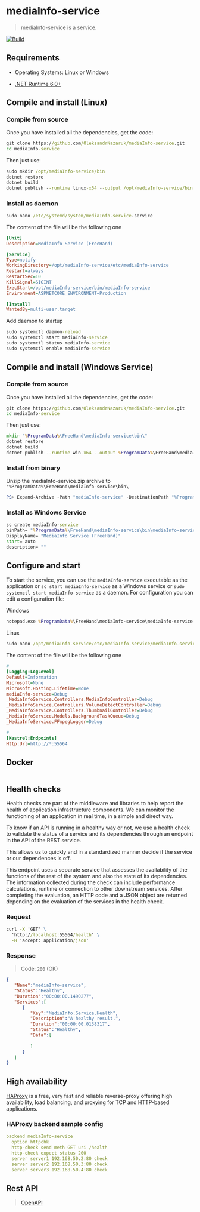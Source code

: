 # mediaInfo-service
> mediaInfo-service is a service.


[![Build](https://github.com/OleksandrNazaruk/mediaInfo-service/actions/workflows/build_win_ci.yml/badge.svg)](https://github.com/OleksandrNazaruk/mediaInfo-service/actions/workflows/build_win_ci.yml)

## Requirements

* Operating Systems: Linux or Windows
 - [.NET Runtime 6.0+](https://dotnet.microsoft.com/en-us/download/dotnet/6.0) 

## Compile and install (Linux)

### Compile from source
Once you have installed all the dependencies, get the code:

```bat
git clone https://github.com/OleksandrNazaruk/mediaInfo-service.git
cd mediaInfo-service
```

Then just use:

```bat
sudo mkdir /opt/mediaInfo-service/bin
dotnet restore
dotnet build
dotnet publish --runtime linux-x64 --output /opt/mediaInfo-service/bin -p:PublishSingleFile=true -p:PublishTrimmed=true -p:PublishReadyToRun=true .\mediaInfo-service
```

### Install as daemon
   
```bat
sudo nano /etc/systemd/system/mediaInfo-service.service
```

The content of the file will be the following one

```ini
[Unit]
Description=MediaInfo Service (FreeHand)

[Service]
Type=notify
WorkingDirectory=/opt/mediaInfo-service/etc/mediaInfo-service
Restart=always
RestartSec=10
KillSignal=SIGINT
ExecStart=/opt/mediaInfo-service/bin/mediaInfo-service
Environment=ASPNETCORE_ENVIRONMENT=Production 

[Install]
WantedBy=multi-user.target
```

Add daemon to startup
```bat
sudo systemctl daemon-reload
sudo systemctl start mediaInfo-service
sudo systemctl status mediaInfo-service
sudo systemctl enable mediaInfo-service
```


## Compile and install (Windows Service)

### Compile from source
Once you have installed all the dependencies, get the code:

```bat
git clone https://github.com/OleksandrNazaruk/mediaInfo-service.git
cd mediaInfo-service
```

Then just use:

```bat
mkdir "%ProgramData%\FreeHand\mediaInfo-service\bin\"
dotnet restore
dotnet build
dotnet publish --runtime win-x64 --output %ProgramData%\FreeHand\mediaInfo-service\bin\ -p:PublishSingleFile=true -p:PublishTrimmed=true -p:PublishReadyToRun=true .\mediaInfo-service
```

### Install from binary
Unzip the mediaInfo-service.zip archive to `"%ProgramData%\FreeHand\mediaInfo-service\bin\`
  
```powershell
PS> Expand-Archive -Path "mediaInfo-service" -DestinationPath "%ProgramData%\FreeHand\mediaInfo-service\bin\"
```

### Install as Windows Service
   
```bat
sc create mediaInfo-service
binPath= "%ProgramData%\FreeHand\mediaInfo-service\bin\mediaInfo-service.exe" 
DisplayName= "MediaInfo Service (FreeHand)" 
start= auto
description= ""
```


## Configure and start
To start the service, you can use the `mediaInfo-service` executable as the application or `sc start mediaInfo-service` as a Windows service or `sudo systemctl start mediaInfo-service` as a daemon. For configuration you can edit a configuration file:

Windows
```bat
notepad.exe %ProgramData%\FreeHand\mediaInfo-service\mediaInfo-service.conf
```

Linux
```bat
sudo nano /opt/mediaInfo-service/etc/mediaInfo-service/mediaInfo-service.conf
```

The content of the file will be the following one
```ini
#
[Logging:LogLevel]
Default=Information
Microsoft=None
Microsoft.Hosting.Lifetime=None
mediaInfo-service=Debug
_MediaInfoService.Controllers.MediaInfoController=Debug
_MediaInfoService.Controllers.VolumeDetectController=Debug
_MediaInfoService.Controllers.ThumbnailController=Debug
_MediaInfoService.Models.BackgroundTaskQueue=Debug
_MediaInfoService.FFmpegLogger=Debug

#
[Kestrel:Endpoints]
Http:Url=http://*:55564
```

## Docker

```bat

```

## Health checks
Health checks are part of the middleware and libraries to help report the health of application infrastructure components. We can monitor the functioning of an application in real time, in a simple and direct way. 

To know if an API is running in a healthy way or not, we use a health check to validate the status of a service and its dependencies through an endpoint in the API of the REST service.

This allows us to quickly and in a standardized manner decide if the service or our dependences is off.

This endpoint uses a separate service that assesses the availability of the functions of the rest of the system and also the state of its dependencies.
The information collected during the check can include performance calculations, runtime or connection to other downstream services. After completing the evaluation, an HTTP code and a JSON object are returned depending on the evaluation of the services in the health check.


### Request
```bat
curl -X 'GET' \
  'http://localhost:55564/health' \
  -H 'accept: application/json'
```

### Response

> Code: `200` (OK)
```json
{
   "Name":"mediaInfo-service",
   "Status":"Healthy",
   "Duration":"00:00:00.1490277",
   "Services":[
      {
         "Key":"MediaInfo.Service.Health",
         "Description":"A healthy result.",
         "Duration":"00:00:00.0138317",
         "Status":"Healthy",
         "Data":[
            
         ]
      }
   ]
}
```

## High availability
[HAProxy](http://www.haproxy.org/) is a free, very fast and reliable reverse-proxy offering high availability, load balancing, and proxying for TCP and HTTP-based applications.

### HAProxy backend sample config
```yaml
backend mediaInfo-service
  option httpchk
  http-check send meth GET uri /health
  http-check expect status 200
  server server1 192.168.50.2:80 check
  server server2 192.168.50.3:80 check
  server server3 192.168.50.4:80 check
```
 
## Rest API
> [OpenAPI](http://localhost:55564/swagger/index.html)